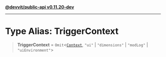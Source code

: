 [**@devvit/public-api v0.11.20-dev**](../README.md)

---

# Type Alias: TriggerContext

> **TriggerContext** = `Omit`\<[`Context`](../@devvit/namespaces/Devvit/type-aliases/Context.md), `"ui"` \| `"dimensions"` \| `"modLog"` \| `"uiEnvironment"`\>
